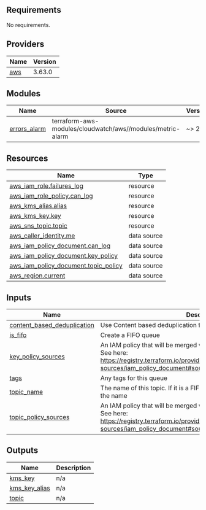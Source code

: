 ## Requirements

No requirements.

## Providers

| Name | Version |
|------|---------|
| <a name="provider_aws"></a> [aws](#provider\_aws) | 3.63.0 |

## Modules

| Name | Source | Version |
|------|--------|---------|
| <a name="module_errors_alarm"></a> [errors\_alarm](#module\_errors\_alarm) | terraform-aws-modules/cloudwatch/aws//modules/metric-alarm | ~> 2.0 |

## Resources

| Name | Type |
|------|------|
| [aws_iam_role.failures_log](https://registry.terraform.io/providers/hashicorp/aws/latest/docs/resources/iam_role) | resource |
| [aws_iam_role_policy.can_log](https://registry.terraform.io/providers/hashicorp/aws/latest/docs/resources/iam_role_policy) | resource |
| [aws_kms_alias.alias](https://registry.terraform.io/providers/hashicorp/aws/latest/docs/resources/kms_alias) | resource |
| [aws_kms_key.key](https://registry.terraform.io/providers/hashicorp/aws/latest/docs/resources/kms_key) | resource |
| [aws_sns_topic.topic](https://registry.terraform.io/providers/hashicorp/aws/latest/docs/resources/sns_topic) | resource |
| [aws_caller_identity.me](https://registry.terraform.io/providers/hashicorp/aws/latest/docs/data-sources/caller_identity) | data source |
| [aws_iam_policy_document.can_log](https://registry.terraform.io/providers/hashicorp/aws/latest/docs/data-sources/iam_policy_document) | data source |
| [aws_iam_policy_document.key_policy](https://registry.terraform.io/providers/hashicorp/aws/latest/docs/data-sources/iam_policy_document) | data source |
| [aws_iam_policy_document.topic_policy](https://registry.terraform.io/providers/hashicorp/aws/latest/docs/data-sources/iam_policy_document) | data source |
| [aws_region.current](https://registry.terraform.io/providers/hashicorp/aws/latest/docs/data-sources/region) | data source |

## Inputs

| Name | Description | Type | Default | Required |
|------|-------------|------|---------|:--------:|
| <a name="input_content_based_deduplication"></a> [content\_based\_deduplication](#input\_content\_based\_deduplication) | Use Content based deduplication for a FIFO queue | `bool` | `null` | no |
| <a name="input_is_fifo"></a> [is\_fifo](#input\_is\_fifo) | Create a FIFO queue | `bool` | n/a | yes |
| <a name="input_key_policy_sources"></a> [key\_policy\_sources](#input\_key\_policy\_sources) | An IAM policy that will be merged with the KMS Key policy for this topic<br>See here: https://registry.terraform.io/providers/hashicorp/aws/latest/docs/data-sources/iam_policy_document#source_policy_documents | `list(string)` | `null` | no |
| <a name="input_tags"></a> [tags](#input\_tags) | Any tags for this queue | `map(string)` | `{}` | no |
| <a name="input_topic_name"></a> [topic\_name](#input\_topic\_name) | The name of this topic. If it is a FIFO topic, '.fifo' will be appended to the name | `string` | n/a | yes |
| <a name="input_topic_policy_sources"></a> [topic\_policy\_sources](#input\_topic\_policy\_sources) | An IAM policy that will be merged with the Topic policy<br>See here: https://registry.terraform.io/providers/hashicorp/aws/latest/docs/data-sources/iam_policy_document#source_policy_documents | `list(string)` | `null` | no |

## Outputs

| Name | Description |
|------|-------------|
| <a name="output_kms_key"></a> [kms\_key](#output\_kms\_key) | n/a |
| <a name="output_kms_key_alias"></a> [kms\_key\_alias](#output\_kms\_key\_alias) | n/a |
| <a name="output_topic"></a> [topic](#output\_topic) | n/a |
